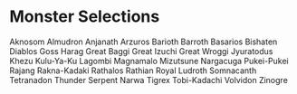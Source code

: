 # Monster Selections

Aknosom
Almudron
Anjanath
Arzuros
Barioth
Barroth
Basarios
Bishaten
Diablos
Goss Harag
Great Baggi
Great Izuchi
Great Wroggi
Jyuratodus
Khezu
Kulu-Ya-Ku
Lagombi
Magnamalo
Mizutsune
Nargacuga
Pukei-Pukei
Rajang
Rakna-Kadaki
Rathalos
Rathian
Royal Ludroth
Somnacanth
Tetranadon
Thunder Serpent Narwa
Tigrex
Tobi-Kadachi
Volvidon
Zinogre

